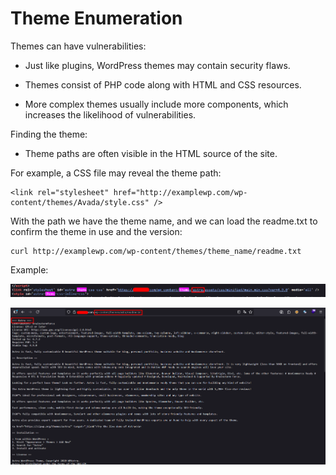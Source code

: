 # Theme Enumeration

Themes can have vulnerabilities:

- Just like plugins, WordPress themes may contain security flaws.

- Themes consist of PHP code along with HTML and CSS resources.

- More complex themes usually include more components, which increases the likelihood of vulnerabilities.

Finding the theme:

- Theme paths are often visible in the HTML source of the site.

For example, a CSS file may reveal the theme path:

```
<link rel="stylesheet" href="http://examplewp.com/wp-content/themes/Avada/style.css" />
```

With the path we have the theme name, and we can load the readme.txt to confirm the theme in use and the version:

```
curl http://examplewp.com/wp-content/themes/theme_name/readme.txt
```

Example:

![Theme_detect](./img/theme_detect.png)

![Theme_readme](./img/theme_readme_html.png)

